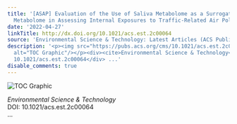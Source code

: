 ```yaml
---
title: '[ASAP] Evaluation of the Use of Saliva Metabolome as a Surrogate of Blood
  Metabolome in Assessing Internal Exposures to Traffic-Related Air Pollution'
date: '2022-04-27'
linkTitle: http://dx.doi.org/10.1021/acs.est.2c00064
source: 'Environmental Science & Technology: Latest Articles (ACS Publications)'
description: '<p><img src="https://pubs.acs.org/cms/10.1021/acs.est.2c00064/asset/images/medium/es2c00064_0006.gif"
  alt="TOC Graphic"/></p><div><cite>Environmental Science & Technology</cite></div><div>DOI:
  10.1021/acs.est.2c00064</div> ...'
disable_comments: true
---
```

<p><img src="https://pubs.acs.org/cms/10.1021/acs.est.2c00064/asset/images/medium/es2c00064_0006.gif" alt="TOC Graphic"/></p><div><cite>Environmental Science & Technology</cite></div><div>DOI: 10.1021/acs.est.2c00064</div> ...